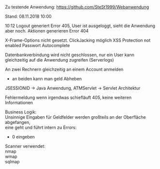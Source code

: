 Zu testende Anwendung:
https://github.com/SteSt1999/Webanwendung

Stand: 08.11.2018 10:00


10:12 Logout generiert Error 405, User ist ausgeloggt, sieht die Anwendung aber noch. Aktionen generieren Error 404

X-Frame-Options nicht gesetzt. ClickJacking möglich
XSS Protection not enabled
Passwort Autocomplete

Datenbankverbindung wird nicht geschlossen, nur ein User kann gleichzeitig auf die Anwendung zugreifen (Serverlogs)

An zwei Rechnern gleichzeitig an einem Account anmelden
* an beiden kann man geld Abheben

JSESSIONID -> Java Anwendung, 
ATMServlet -> Servlet Architektur  

Fehlermeldung wenn irgendwas schiefläuft 405, keine weiteren Informationen  


Business Logik:  
Unsinnige Eingaben für Geldfelder werden großteils an der Oberfläche abgefangen,  
eine geht und führt intern zu Errors:  
- 0 eingeben  


Scanner verwendet:  
nmap  
wmap  
sqlmap  
